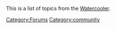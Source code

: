 This is a list of topics from the
[Watercooler](Forum:Watercooler "wikilink").

[Category:Forums](Category:Forums "wikilink")
[Category:community](Category:community "wikilink")